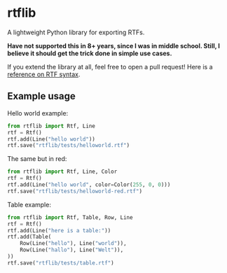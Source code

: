 # rtflib
A lightweight Python library for exporting RTFs.

**Have not supported this in 8+ years, since I was in middle school. Still, I believe it should get the trick done in simple use cases.**

If you extend the library at all, feel free to open a pull request! Here is a [reference on RTF syntax](https://www.oreilly.com/library/view/rtf-pocket-guide/9781449302047/ch01.html).

## Example usage

Hello world example:

```python
from rtflib import Rtf, Line
rtf = Rtf()
rtf.add(Line("hello world"))
rtf.save("rtflib/tests/helloworld.rtf")
```

The same but in red:

```python
from rtflib import Rtf, Line, Color
rtf = Rtf()
rtf.add(Line("hello world", color=Color(255, 0, 0)))
rtf.save("rtflib/tests/helloworld-red.rtf")
```

Table example:

```python
from rtflib import Rtf, Table, Row, Line
rtf = Rtf()
rtf.add(Line("here is a table:"))
rtf.add(Table(
    Row(Line("hello"), Line("world")),
    Row(Line("hallo"), Line("Welt")),
))
rtf.save("rtflib/tests/table.rtf")
```
